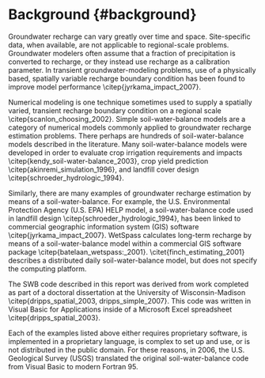 # Background {#background}
Groundwater recharge can vary greatly over time and space. Site-specific data, when available, are not applicable to regional-scale problems. Groundwater modelers often assume that a fraction of precipitation is converted to recharge, or they instead use recharge as a calibration parameter. In transient groundwater-modeling problems, use of a physically based, spatially variable recharge boundary condition has been found to improve model performance \citep{jyrkama_impact_2007}.

Numerical modeling is one technique sometimes used to supply a spatially varied, transient recharge boundary condition on a regional scale \citep{scanlon_choosing_2002}. Simple soil-water-balance models are a category of numerical models commonly applied to groundwater recharge estimation problems. There perhaps are hundreds of soil-water-balance models described in the literature. Many soil-water-balance models were developed in order to evaluate crop irrigation requirements and impacts \citep{kendy_soil-water-balance_2003}, crop yield prediction \citep{akinremi_simulation_1996}, and landfill cover design \citep{schroeder_hydrologic_1994}.

Similarly, there are many examples of groundwater recharge estimation by means of a soil-water-balance. For example, the U.S. Environmental Protection Agency (U.S. EPA) HELP model, a soil-water-balance code used in landfill design \citep{schroeder_hydrologic_1994}, has been linked to commercial geographic information system (GIS) software \citep{jyrkama_impact_2007}. WetSpass calculates long-term recharge by means of a soil-water-balance model within a commercial GIS software package \citep{batelaan_wetspass:_2001}.  \citet{finch_estimating_2001} describes a distributed daily soil-water-balance model, but does not specify the computing platform.

The SWB code described in this report was derived from work completed as part of a doctoral dissertation at the University of Wisconsin-Madison \citep{dripps_spatial_2003, dripps_simple_2007}. This code was written in Visual Basic for Applications inside of a Microsoft Excel spreadsheet \citep{dripps_spatial_2003}. 

Each of the examples listed above either requires proprietary software, is implemented in a proprietary language, is complex to set up and use, or is not distributed in the public domain. For these reasons, in 2006, the U.S. Geological Survey (USGS) translated the original soil-water-balance code from Visual Basic to modern Fortran 95.
